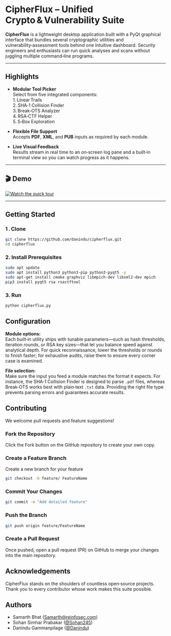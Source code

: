 # CipherFlux – Unified Crypto & Vulnerability Suite

**CipherFlux** is a lightweight desktop application built with a PyQt graphical interface that bundles several cryptographic utilities and vulnerability‑assessment tools behind one intuitive dashboard. Security engineers and enthusiasts can run quick analyses and scans without juggling multiple command‑line programs.

---

## Highlights

- **Modular Tool Picker**  
  Select from five integrated components:  
  1. Linear Trails  
  2. SHA‑1 Collision Finder  
  3. Break‑OTS Analyzer  
  4. RSA‑CTF Helper  
  5. S‑Box Exploration

- **Flexible File Support**  
  Accepts **PDF**, **XML**, and **PUB** inputs as required by each module.

- **Live Visual Feedback**  
  Results stream in real time to an on‑screen log pane and a built‑in terminal view so you can watch progress as it happens.

---

## 🎬 Demo

[![Watch the quick tour](https://img.youtube.com/vi/Q6xYT5xk0I0/0.jpg)](https://www.youtube.com/watch?v=Q6xYT5xk0I0)

---

## Getting Started

### 1 . Clone

```bash
git clone https://github.com/danindu/cipherflux.git
cd cipherflux
```

### 2. Install Prerequisites

```bash
sudo apt update
sudo apt install python3 python3-pip python3-pyqt5 -y
sudo apt-get install cmake graphviz libmpich-dev libxml2-dev mpich
pip3 install pyqt5 rsa rsactftool
```

### 3. Run

```bash
python cipherflux.py
```

## Configuration

**Module options:**  
Each built‑in utility ships with tunable parameters—such as hash thresholds, iteration rounds, or RSA key sizes—that let you balance speed against analytical depth. For quick reconnaissance, lower the thresholds or rounds to finish faster; for exhaustive audits, raise them to ensure every corner case is examined.

**File selection:**  
Make sure the input you feed a module matches the format it expects. For instance, the SHA‑1 Collision Finder is designed to parse `.pdf` files, whereas Break‑OTS works best with plain‑text `.txt` data. Providing the right file type prevents parsing errors and guarantees accurate results.

##  Contributing

We welcome pull requests and feature suggestions!

### Fork the Repository

Click the Fork button on the GitHub repository to create your own copy.

### Create a Feature Branch

Create a new branch for your feature

```bash
git checkout -b feature/ FeatureName
```
### Commit Your Changes

```bash
git commit -m "Add detailed feature"
```

### Push the Branch

```bash
git push origin feature/FeatureName
```

### Create a Pull Request
Once pushed, open a pull request (PR) on GitHub to merge your changes into the main repository.

## Acknowledgements

CipherFlux stands on the shoulders of countless open‑source projects.
Thank you to every contributor whose work makes this suite possible.

## Authors

- Samarth Bhat (Samarth@reinfosec.com)
- Sohan Simhar Prabakar ([@Sohan245](https://github.com/Sohan245/))
- Danindu Gammanpilage ([@Danindu](https://github.com/danindu))
